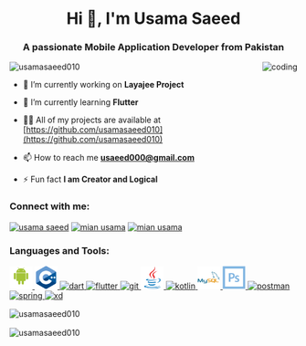 <h1 align="center">Hi 👋, I'm Usama Saeed</h1>
<h3 align="center">A passionate Mobile Application Developer from Pakistan</h3>

<img align="right" alt="coding" widht="200" height="200" src="https://cdn.dribbble.com/users/4382412/screenshots/15633275/media/085a014ebebde73e5cd510c93941f49a.gif"></img>

<p align="left"> <img src="https://komarev.com/ghpvc/?username=usamasaeed010&label=Profile%20views&color=0e75b6&style=flat" alt="usamasaeed010" /> </p>

- 🔭 I’m currently working on **Layajee Project**

- 🌱 I’m currently learning **Flutter**

- 👨‍💻 All of my projects are available at [https://github.com/usamasaeed010](https://github.com/usamasaeed010)

- 📫 How to reach me **usaeed000@gmail.com**

- ⚡ Fun fact **I am Creator and Logical**

<h3 align="left">Connect with me:</h3>
<p align="left">
<a href="https://www.linkedin.com/in/usama-saeed-61205b207" target="blank"><img align="center" src="https://raw.githubusercontent.com/rahuldkjain/github-profile-readme-generator/master/src/images/icons/Social/linked-in-alt.svg" alt="usama saeed" height="30" width="40" /></a>
<a href="https://web.facebook.com/?_rdc=1&_rdr" target="blank"><img align="center" src="https://raw.githubusercontent.com/rahuldkjain/github-profile-readme-generator/master/src/images/icons/Social/facebook.svg" alt="mian usama" height="30" width="40" /></a>
<a href="https://www.instagram.com/khan_sab_01" target="blank"><img align="center" src="https://raw.githubusercontent.com/rahuldkjain/github-profile-readme-generator/master/src/images/icons/Social/instagram.svg" alt="mian usama" height="30" width="40" /></a>
</p>

<h3 align="left">Languages and Tools:</h3>
<p align="left"> <a href="https://developer.android.com" target="_blank" rel="noreferrer"> <img src="https://raw.githubusercontent.com/devicons/devicon/master/icons/android/android-original-wordmark.svg" alt="android" width="40" height="40"/> </a> <a href="https://www.w3schools.com/cpp/" target="_blank" rel="noreferrer"> <img src="https://raw.githubusercontent.com/devicons/devicon/master/icons/cplusplus/cplusplus-original.svg" alt="cplusplus" width="40" height="40"/> </a> <a href="https://dart.dev" target="_blank" rel="noreferrer"> <img src="https://www.vectorlogo.zone/logos/dartlang/dartlang-icon.svg" alt="dart" width="40" height="40"/> </a> <a href="https://flutter.dev" target="_blank" rel="noreferrer"> <img src="https://www.vectorlogo.zone/logos/flutterio/flutterio-icon.svg" alt="flutter" width="40" height="40"/> </a> <a href="https://git-scm.com/" target="_blank" rel="noreferrer"> <img src="https://www.vectorlogo.zone/logos/git-scm/git-scm-icon.svg" alt="git" width="40" height="40"/> </a> <a href="https://www.java.com" target="_blank" rel="noreferrer"> <img src="https://raw.githubusercontent.com/devicons/devicon/master/icons/java/java-original.svg" alt="java" width="40" height="40"/> </a> <a href="https://kotlinlang.org" target="_blank" rel="noreferrer"> <img src="https://www.vectorlogo.zone/logos/kotlinlang/kotlinlang-icon.svg" alt="kotlin" width="40" height="40"/> </a> <a href="https://www.mysql.com/" target="_blank" rel="noreferrer"> <img src="https://raw.githubusercontent.com/devicons/devicon/master/icons/mysql/mysql-original-wordmark.svg" alt="mysql" width="40" height="40"/> </a> <a href="https://www.photoshop.com/en" target="_blank" rel="noreferrer"> <img src="https://raw.githubusercontent.com/devicons/devicon/master/icons/photoshop/photoshop-line.svg" alt="photoshop" width="40" height="40"/> </a> <a href="https://postman.com" target="_blank" rel="noreferrer"> <img src="https://www.vectorlogo.zone/logos/getpostman/getpostman-icon.svg" alt="postman" width="40" height="40"/> </a> <a href="https://spring.io/" target="_blank" rel="noreferrer"> <img src="https://www.vectorlogo.zone/logos/springio/springio-icon.svg" alt="spring" width="40" height="40"/> </a> <a href="https://www.adobe.com/products/xd.html" target="_blank" rel="noreferrer"> <img src="https://cdn.worldvectorlogo.com/logos/adobe-xd.svg" alt="xd" width="40" height="40"/> </a> </p>

<p><img align="center" src="https://github-readme-stats.vercel.app/api/top-langs?username=usamasaeed010&show_icons=true&locale=en&layout=compact" alt="usamasaeed010" /></p>

<p><img align="center" src="https://github-readme-streak-stats.herokuapp.com/?user=usamasaeed010&" alt="usamasaeed010" /></p>
